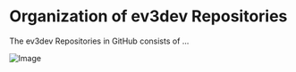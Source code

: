 # Organization of ev3dev Repositories

The ev3dev Repositories in GitHub consists of ...

![Image](https://github.com/tcwan/ev3dev/raw/ev3dev-wiki-1/images/ev3dev-related-repositories.dot.svg)
